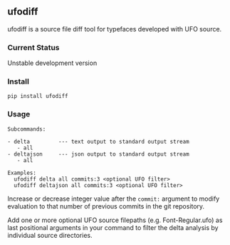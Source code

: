 ## ufodiff

ufodiff is a source file diff tool for typefaces developed with UFO source.

### Current Status

Unstable development version

### Install

`pip install ufodiff`


### Usage

```
Subcommands:

- delta         --- text output to standard output stream
   - all
- deltajson     --- json output to standard output stream
   - all

Examples:
  ufodiff delta all commits:3 <optional UFO filter>
  ufodiff deltajson all commits:3 <optional UFO filter>
```

Increase or decrease integer value after the `commit:` argument to modify evaluation to that number of previous commits in the git repository.

Add one or more optional UFO source filepaths (e.g. Font-Regular.ufo) as last positional arguments in your command to filter the delta analysis by individual source directories.
